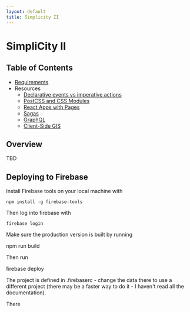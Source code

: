 ```yaml
---
layout: default
title: Simplicity II
---
```

# SimpliCity II

## Table of Contents

- [Requirements](./requirements/principles)
- Resources
  - [Declarative events vs imperative actions](./resources-literature-concepts/declarative-events-vs-imperative-actions)
  - [PostCSS and CSS Modules](./resources-literature-concepts/postcss-and-cssmodules)
  - [React Apps with Pages](./resources-literature-concepts/react-apps-with-pages)
  - [Sagas](./resources-literature-concepts/sagas)
  - [GraphQL](./resources-literature-concepts/graphql)
  - [Client-Side GIS](./resources-literature-concepts/gis)


## Overview

TBD

## Deploying to Firebase

Install Firebase tools on your local machine with

    npm install -g firebase-tools

Then log into firebase with

    firebase login

Make sure the production version is built by running

  npm run build

Then run

  firebase deploy

The project is defined in .firebaserc - change the data there to use a different project (there may be a faster way to do it - I haven't read all the documentation).

There
